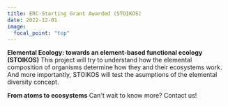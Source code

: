 ```yaml
---
title: ERC-Starting Grant Awarded (STOIKOS)
date: 2022-12-01
image:
  focal_point: "top"
---
```


**Elemental Ecology: towards an element-based functional ecology (STOIKOS)**
This project will try to understand how the elemental composition of organisms determine how they and their ecosystems work. And more importantly, STOIKOS will test the asumptions of the elemental diversity concept. 

<!--more-->

**From atoms to ecosystems**
Can't wait to know more? Contact us!
